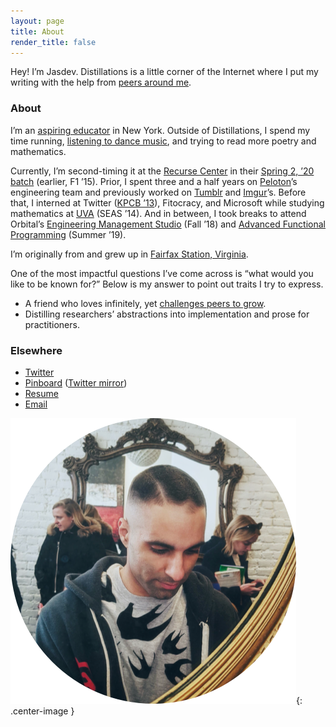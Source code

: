```yaml
---
layout: page
title: About
render_title: false
---
```


Hey! I’m Jasdev. Distillations is a little corner of the Internet where I put my writing with the help from [peers around me](/village).

### About

I’m an [aspiring educator](https://distill.pub/2017/research-debt/) in New York. Outside of Distillations, I spend my time running, [listening to dance music](https://soundcloud.com/jasdev-singh), and trying to read more poetry and mathematics.

Currently, I’m second-timing it at the [Recurse Center](https://www.recurse.com) in their [Spring 2, ’20 batch](https://www.recurse.com/blog/152-RC-is-online-only-until-at-least-May) (earlier, F1 ’15). Prior, I spent three and a half years on [Peloton](https://www.onepeloton.com/)’s engineering team and previously worked on [Tumblr](https://www.tumblr.com/) and [Imgur](https://imgur.com/)’s. Before that, I interned at Twitter ([KPCB ’13](http://kpcbfellows.com/)), Fitocracy, and Microsoft while studying mathematics at [UVA](http://www.virginia.edu/) (SEAS ’14). And in between, I took breaks to attend Orbital’s [Engineering Management Studio](https://orbital.nyc/studios/) (Fall ’18) and [Advanced Functional Programming](http://afp.school) (Summer ’19).

I’m originally from and grew up in [Fairfax Station, Virginia](http://en.wikipedia.org/wiki/Fairfax_Station,_Virginia).

One of the most impactful questions I’ve come across is “what would you like to be known for?” Below is my answer to point out traits I try to express.

- A friend who loves infinitely, yet [challenges peers to grow](https://pinboard.in/u:jasdev/b:545f16fe01bd).
- Distilling researchers’ abstractions into implementation and prose for practitioners.

### Elsewhere

- [Twitter](https://twitter.com/jasdev)
- [Pinboard](https://pinboard.in/u:jasdev) ([Twitter mirror](https://twitter.com/_substrate))
- [Resume](/public/2020-resume.pdf)
- [Email](mailto:jasdev@jasdev.me)

![](/public/images/about-pic.png){: .center-image }
